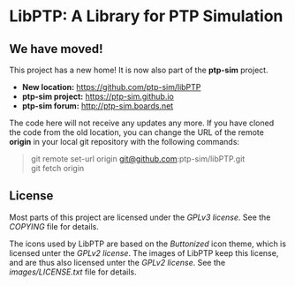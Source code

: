 
LibPTP: A Library for PTP Simulation
==============================================================

We have moved!
---------------------

This project has a new home!
It is now also part of the **ptp-sim** project.

- __New location:__ https://github.com/ptp-sim/libPTP
- __ptp-sim project:__ https://ptp-sim.github.io
- __ptp-sim forum:__ http://ptp-sim.boards.net

The code here will not receive any updates any more.
If you have cloned the code from the old location, you can change the URL of the remote __origin__ in your local git repository with the following commands:

> git remote set-url origin git@github.com:ptp-sim/libPTP.git  
> git fetch origin

License
-------------------------------

Most parts of this project are licensed under the _GPLv3 license_. See the _COPYING_ file for details.

The icons used by LibPTP are based on the _Buttonized_ icon theme, which is licensed unter the _GPLv2 license_.
The images of LibPTP keep this license, and are thus also licensed unter the _GPLv2 license_. See the _images/LICENSE.txt_ file for details.
